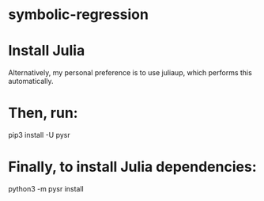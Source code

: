 # symbolic-regression

# Install Julia

Alternatively, my personal preference is to use juliaup, which performs this automatically.

# Then, run:

pip3 install -U pysr

# Finally, to install Julia dependencies:

python3 -m pysr install
